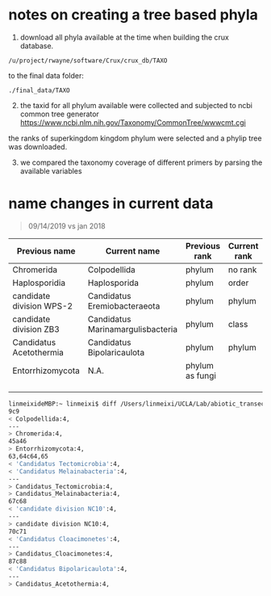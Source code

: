 # notes on creating a tree based phyla

1. download all phyla available at the time when building the crux database. 

```shell
/u/project/rwayne/software/Crux/crux_db/TAXO
```

to the final data folder: 

```shell
./final_data/TAXO
```

2. the taxid for all phylum available were collected and subjected to ncbi common tree generator
https://www.ncbi.nlm.nih.gov/Taxonomy/CommonTree/wwwcmt.cgi

the ranks of 
superkingdom
kingdom
phylum 
were selected and a phylip tree was downloaded. 

3. we compared the taxonomy coverage of different primers by parsing the available variables 

# name changes in current data 

> 09/14/2019 vs jan 2018

| Previous name            | Current name                      | Previous rank   | Current rank |
| ------------------------ | --------------------------------- | --------------- | ------------ |
| Chromerida               | Colpodellida                      | phylum          | no rank      |
| Haplosporidia            | Haplosporida                      | phylum          | order        |
| candidate division WPS-2 | Candidatus Eremiobacteraeota      | phylum          | phylum       |
| candidate division ZB3   | Candidatus Marinamargulisbacteria | phylum          | class        |
| Candidatus Acetothermia  | Candidatus Bipolaricaulota        | phylum          | phylum       |
| Entorrhizomycota         | N.A.                              | phylum as fungi |              |
|                          |                                   |                 |              |
|                          |                                   |                 |              |
|                          |                                   |                 |              |

```bash
linmeixideMBP:~ linmeixi$ diff /Users/linmeixi/UCLA/Lab/abiotic_transect/derive_data/step1_mk_phyloseq/phyla/phyliptree_no0.phy /Users/linmeixi/UCLA/Lab/abiotic_transect/derive_data/step1_mk_phyloseq/phyla/phyliptree_no0_oldname.phy 
9c9
< Colpodellida:4,
---
> Chromerida:4,
45a46
> Entorrhizomycota:4,
63,64c64,65
< 'Candidatus Tectomicrobia':4,
< 'Candidatus Melainabacteria':4,
---
> Candidatus_Tectomicrobia:4,
> Candidatus_Melainabacteria:4,
67c68
< 'candidate division NC10':4,
---
> candidate division NC10:4,
70c71
< 'Candidatus Cloacimonetes':4,
---
> Candidatus_Cloacimonetes:4,
87c88
< 'Candidatus Bipolaricaulota':4,
---
> Candidatus_Acetothermia:4,
```








